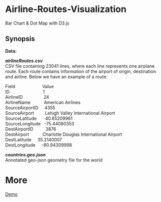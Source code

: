# Airline-Routes-Visualization
Bar Chart & Dot Map with D3.js
## Synopsis
**Data:**

***airlineRoutes.csv*** <br>
CSV file containing 23041 lines, where each line represents one airplane route. Each route contains information of the airport of origin, destination and airline. Below we have an example of a route: <br>

Field&nbsp;&nbsp;&nbsp;&nbsp;&nbsp;&nbsp;&nbsp;&nbsp;&nbsp;&nbsp;&nbsp;&nbsp;&nbsp;&nbsp;&nbsp;&nbsp;&nbsp;&nbsp;&nbsp;&nbsp;&nbsp;&nbsp;Value <br>
ID&nbsp;&nbsp;&nbsp;&nbsp;&nbsp;&nbsp;&nbsp;&nbsp;&nbsp;&nbsp;&nbsp;&nbsp;&nbsp;&nbsp;&nbsp;&nbsp;&nbsp;&nbsp;&nbsp;&nbsp;&nbsp;&nbsp;&nbsp;&nbsp;&nbsp;&nbsp;&nbsp;1 <br>
AirlineID&nbsp;&nbsp;&nbsp;&nbsp;&nbsp;&nbsp;&nbsp;&nbsp;&nbsp;&nbsp;&nbsp;&nbsp;&nbsp;&nbsp;&nbsp;&nbsp;&nbsp;24 <br>
AirlineName&nbsp;&nbsp;&nbsp;&nbsp;&nbsp;&nbsp;&nbsp;&nbsp;&nbsp;&nbsp;&nbsp;American Airlines <br>
SourceAirportID&nbsp;&nbsp;&nbsp;&nbsp;&nbsp;4355 <br>
SourceAirport&nbsp;&nbsp;&nbsp;&nbsp;&nbsp;&nbsp;&nbsp;&nbsp;&nbsp;Lehigh Valley International Airport <br>
SourceLatitude&nbsp;&nbsp;&nbsp;&nbsp;&nbsp;&nbsp;&nbsp;40.65209961 <br>
SourceLongitude&nbsp;&nbsp;&nbsp;-75.44080353 <br>
DestAirportID&nbsp;&nbsp;&nbsp;&nbsp;&nbsp;&nbsp;&nbsp;&nbsp;&nbsp;&nbsp;3876 <br>
DestAirport&nbsp;&nbsp;&nbsp;&nbsp;&nbsp;&nbsp;&nbsp;&nbsp;&nbsp;&nbsp;&nbsp;Charlotte Douglas International Airport <br>
DestLatitude&nbsp;&nbsp;&nbsp;&nbsp;&nbsp;35.2140007 <br>
DestLongitude&nbsp;&nbsp;&nbsp;&nbsp;&nbsp;-80.94309998 <br>

***countries.geo.json***<br>
Annotated geo-json geometry file for the world
# More
[Demo](https://rahulgaonkar.github.io/Airline-Routes-Visualization/)
